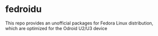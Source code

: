 fedroidu
========

This repo provides an unofficial packages for Fedora Linux distribution, which are optimized for the Odroid U2/U3 device
